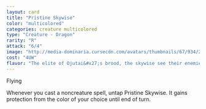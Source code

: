 ```yaml
---
layout: card
title: "Pristine Skywise"
color: "multicolored"
categories: creature multicolored
type: "Creature - Dragon"
rarity: "R"
attack: "6/4"
image: "http://media-dominaria.cursecdn.com/avatars/thumbnails/67/934/200/283/635609749770317711.png"
cost: "4UW"
flavor: "The elite of Ojutai&#x27;s brood, the skywise see their enemies as puzzles to be solved."
---
```


Flying

Whenever you cast a noncreature spell, untap Pristine Skywise. It gains protection from the color of your choice until end of turn.
